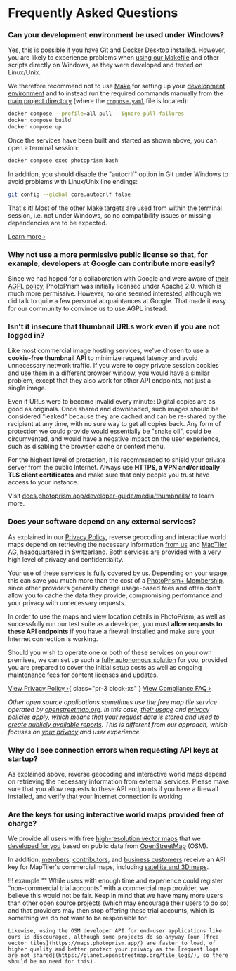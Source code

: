 # Frequently Asked Questions

### Can your development environment be used under Windows?

Yes, this is possible if you have [Git](https://git-scm.com/) and [Docker Desktop](https://docs.docker.com/desktop/install/windows-install/) installed. However, you are likely to experience problems when [using our Makefile](https://github.com/photoprism/photoprism/blob/develop/Makefile) and other scripts directly on Windows, as they were developed and tested on Linux/Unix.

We therefore recommend not to use [Make](https://www.gnu.org/software/make/) for setting up your [development environment](setup.md) and to instead run the required commands manually from the [main project directory](https://github.com/photoprism/photoprism/tree/develop) (where the [`compose.yaml`](https://github.com/photoprism/photoprism/blob/develop/compose.yaml) file is located):

```bash
docker compose --profile=all pull --ignore-pull-failures
docker compose build
docker compose up
```

Once the services have been built and started as shown above, you can open a terminal session:

```bash
docker compose exec photoprism bash
```

In addition, you should disable the "autocrlf" option in Git under Windows to avoid problems with Linux/Unix line endings:

```bash
git config --global core.autocrlf false
```

That's it! Most of the other [Make](https://www.gnu.org/software/make/) targets are used from within the terminal session, i.e. not under Windows, so no compatibility issues or missing dependencies are to be expected.

[Learn more ›](setup.md#step-3-install-the-dependencies-and-start-developing)

### Why not use a more permissive public license so that, for example, developers at Google can contribute more easily?

Since we had hoped for a collaboration with Google and were aware of [their AGPL policy](https://opensource.google/documentation/reference/using/agpl-policy), PhotoPrism was initially licensed under Apache 2.0, which is much more permissive. However, no one seemed interested, although we did talk to quite a few personal acquaintances at Google. That made it easy for our community to convince us to use AGPL instead.

### Isn't it insecure that thumbnail URLs work even if you are not logged in?

Like most commercial image hosting services, we've chosen to use a **cookie-free thumbnail API** to minimize request latency and avoid unnecessary network traffic. If you were to copy private session cookies and use them in a different browser window, you would have a similar problem, except that they also work for other API endpoints, not just a single image.

Even if URLs were to become invalid every minute: Digital copies are as good as originals. Once shared and downloaded, such images should be considered "leaked" because they are cached and can be re-shared by the recipient at any time, with no sure way to get all copies back. Any form of protection we could provide would essentially be "snake oil", could be circumvented, and would have a negative impact on the user experience, such as disabling the browser cache or context menu.

For the highest level of protection, it is recommended to shield your private server from the public Internet. Always use **HTTPS, a VPN and/or ideally TLS client certificates** and make sure that only people you trust have access to your instance.

Visit [docs.photoprism.app/developer-guide/media/thumbnails/](https://docs.photoprism.app/developer-guide/media/thumbnails/) to learn more.

### Does your software depend on any external services?

As explained in our [Privacy Policy](https://www.photoprism.app/privacy#section-7), reverse geocoding and interactive world maps depend on retrieving the necessary information [from us](https://www.photoprism.app/contact) and [MapTiler AG](https://www.maptiler.com/contacts/), headquartered in Switzerland. Both services are provided with a very high level of privacy and confidentiality.

Your use of these services is [fully covered by us](../getting-started/faq.md#are-the-keys-for-using-interactive-world-maps-provided-free-of-charge). Depending on your usage, this can save you much more than the cost of a [PhotoPrism+ Membership](https://www.photoprism.app/membership), since other providers generally charge usage-based fees and often don't allow you to cache the data they provide, compromising performance and your privacy with unnecessary requests.

In order to use the maps and view location details in PhotoPrism, as well as successfully run our test suite as a developer, you must **allow requests to these API endpoints** if you have a firewall installed and make sure your Internet connection is working.

Should you wish to operate one or both of these services on your own premises, we can set up such a [fully autonomous solution](https://www.photoprism.app/kb/compliance-faq#fully-autonomous-solution) for you, provided you are prepared to cover the initial setup costs as well as ongoing maintenance fees for content licenses and updates.

[View Privacy Policy ›](https://www.photoprism.app/privacy#section-7){ class="pr-3 block-xs" } [View Compliance FAQ ›](https://www.photoprism.app/kb/compliance-faq#privacy)

*Other open source applications sometimes use the free map tile service operated by [openstreetmap.org](https://operations.osmfoundation.org/policies/tiles/). In this case, [their usage](https://operations.osmfoundation.org/policies/tiles/) and [privacy policies](https://wiki.osmfoundation.org/wiki/Privacy_Policy) apply, which means that your request data is stored and used to [create publicly available reports](https://planet.openstreetmap.org/tile_logs/). This is different from our approach, which focuses on [your privacy](https://www.photoprism.app/privacy) and user experience.*

### Why do I see connection errors when requesting API keys at startup?

As explained above, reverse geocoding and interactive world maps depend on retrieving the necessary information from external services. Please make sure that you allow requests to these API endpoints if you have a firewall installed, and verify that your Internet connection is working.

### Are the keys for using interactive world maps provided free of charge?

We provide all users with free [high-resolution vector maps](https://maps.photoprism.app/) that we [developed for you](https://github.com/photoprism/photoprism/issues/2998) based on public data from [OpenStreetMap](https://www.openstreetmap.org/) (OSM).

In addition, [members](https://www.photoprism.app/membership), [contributors](https://docs.photoprism.app/developer-guide/), and [business customers](https://www.photoprism.app/teams#compare) receive an API key for MapTiler's commercial maps, including [satellite and 3D maps](https://www.photoprism.app/features#Maps%20%26%20Places).

!!! example ""
    While users with enough time and experience could register “non-commercial trial accounts” with a commercial map provider, we believe this would not be fair. Keep in mind that we have many more users than other open source projects (which may encourage their users to do so) and that providers may then stop offering these trial accounts, which is something we do not want to be responsible for.
    
    Likewise, using the OSM developer API for end-user applications like ours is discouraged, although some projects do so anyway (our [free vector tiles](https://maps.photoprism.app/) are faster to load, of higher quality and better protect your privacy as the [request logs are not shared](https://planet.openstreetmap.org/tile_logs/), so there should be no need for this).
